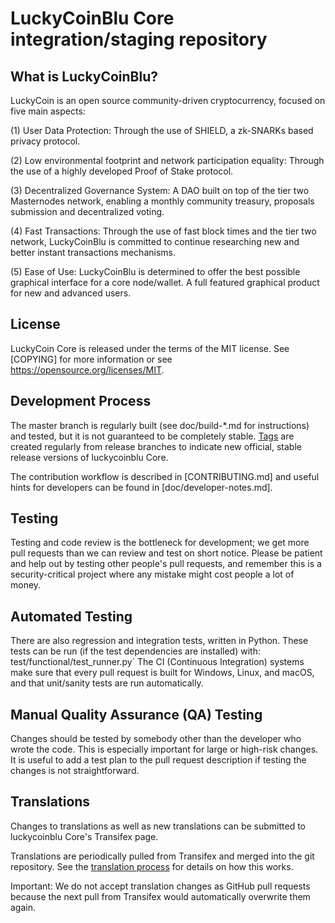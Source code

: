 LuckyCoinBlu Core integration/staging repository
=====================================

## What is LuckyCoinBlu?

LuckyCoin is an open source community-driven cryptocurrency, focused on five main aspects:

(1) User Data Protection: Through the use of SHIELD, a zk-SNARKs based privacy protocol.

(2) Low environmental footprint and network participation equality: Through the use of a highly developed Proof of Stake protocol.

(3) Decentralized Governance System: A DAO built on top of the tier two Masternodes network, enabling a monthly community treasury, proposals submission and decentralized voting.

(4) Fast Transactions: Through the use of fast block times and the tier two network, LuckyCoinBlu is committed to continue researching new and better instant transactions mechanisms.

(5) Ease of Use: LuckyCoinBlu is determined to offer the best possible graphical interface for a core node/wallet. A full featured graphical product for new and advanced users.

## License
LuckyCoin Core is released under the terms of the MIT license. See [COPYING] for more information or see https://opensource.org/licenses/MIT.

## Development Process

The master branch is regularly built (see doc/build-*.md for instructions) and tested, but it is not guaranteed to be completely stable. [Tags](https://github.com/luckycoinblu/LuckyCoinBlu/tags) are created regularly from release branches to indicate new official, stable release versions of luckycoinblu Core.

The contribution workflow is described in [CONTRIBUTING.md] and useful hints for developers can be found in [doc/developer-notes.md].

## Testing

Testing and code review is the bottleneck for development; we get more pull requests than we can review and test on short notice. Please be patient and help out by testing other people's pull requests, and remember this is a security-critical project where any mistake might cost people a lot of money.

## Automated Testing

There are also regression and integration tests, written in Python. These tests can be run (if the test dependencies are installed) with: test/functional/test_runner.py`
The CI (Continuous Integration) systems make sure that every pull request is built for Windows, Linux, and macOS, and that unit/sanity tests are run automatically.

## Manual Quality Assurance (QA) Testing

Changes should be tested by somebody other than the developer who wrote the code. This is especially important for large or high-risk changes. It is useful to add a test plan to the pull request description if testing the changes is not straightforward.

## Translations

Changes to translations as well as new translations can be submitted to luckycoinblu Core's Transifex page.

Translations are periodically pulled from Transifex and merged into the git repository. See the [translation process](https://github.com/luckycoinblu/LuckyCoinBlu/blob/master/doc/translation_process.md) for details on how this works.

Important: We do not accept translation changes as GitHub pull requests because the next pull from Transifex would automatically overwrite them again.
